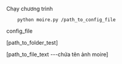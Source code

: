Chạy chương trình 

        python moire.py /path_to_config_file
        
        
        
config_file 

[path_to_folder_test]

[path_to_file_text ---chứa tên ảnh moire]
